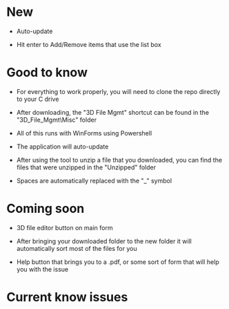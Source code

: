 # New

- Auto-update

- Hit enter to Add/Remove items that use the list box

# Good to know

- For everything to work properly, you will need to clone the repo directly to your C drive

- After downloading, the "3D File Mgmt" shortcut can be found in the "3D_File_Mgmt\Misc" folder

- All of this runs with WinForms using Powershell

- The application will auto-update

- After using the tool to unzip a file that you downloaded, you can find the files that were unzipped in the "Unzipped" folder

- Spaces are automatically replaced with the "_" symbol

# Coming soon

- 3D file editor button on main form

- After bringing your downloaded folder to the new folder it will automatically sort most of the files for you

- Help button that brings you to a .pdf, or some sort of form that will help you with the issue

# Current know issues
